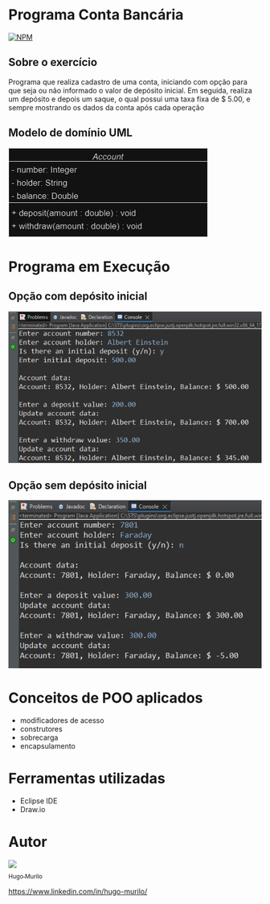 # Programa Conta Bancária
[![NPM](https://img.shields.io/npm/l/react)](https://github.com/devsuperior/sds1-wmazoni/blob/master/LICENSE) 

## Sobre o exercício 
Programa que realiza cadastro de uma conta, iniciando com opção para que seja ou não informado o valor de depósito inicial. 
Em seguida, realiza um depósito e depois um saque, o qual possui uma taxa fixa de $ 5.00, e sempre mostrando os dados da conta após cada operação

## Modelo de domínio UML
![modelo de domínio](https://github.com/hugomurilo/praticasPOOJava/blob/main/assets/imgReadme/dominioConta.png)

# Programa em Execução
## Opção com depósito inicial 
![com depósito inicial](https://github.com/hugomurilo/praticasPOOJava/blob/main/assets/imgReadme/contaBanco1.PNG)
## Opção sem depósito inicial
![sem depósito inicial](https://github.com/hugomurilo/praticasPOOJava/blob/main/assets/imgReadme/contaBanco2.PNG)

# Conceitos de POO aplicados
- modificadores de acesso
- construtores
- sobrecarga
- encapsulamento

# Ferramentas utilizadas 
- Eclipse IDE
- Draw.io

# Autor 
[<img src="https://avatars.githubusercontent.com/u/129471528?v=4" width=130><br><sub>Hugo Murilo</sub>](https://github.com/hugomurilo)

https://www.linkedin.com/in/hugo-murilo/
